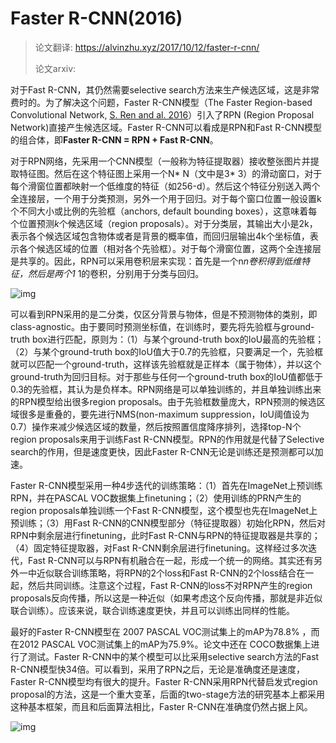 # Faster R-CNN(2016)

> 论文翻译: https://alvinzhu.xyz/2017/10/12/faster-r-cnn/
>
> 论文arxiv: 

对于Fast R-CNN，其仍然需要selective search方法来生产候选区域，这是非常费时的。为了解决这个问题，Faster R-CNN模型（The Faster Region-based Convolutional Network, [S. Ren and al. 2016](https://arxiv.org/pdf/1506.01497.pdf)）引入了RPN (Region Proposal Network)直接产生候选区域。Faster R-CNN可以看成是RPN和Fast R-CNN模型的组合体，即**Faster R-CNN = RPN + Fast R-CNN**。

对于RPN网络，先采用一个CNN模型（一般称为特征提取器）接收整张图片并提取特征图。然后在这个特征图上采用一个N* N（文中是3* 3）的滑动窗口，对于每个滑窗位置都映射一个低维度的特征（如256-d）。然后这个特征分别送入两个全连接层，一个用于分类预测，另外一个用于回归。对于每个窗口位置一般设置k个不同大小或比例的先验框（anchors, default bounding boxes），这意味着每个位置预测$k$个候选区域（region proposals）。对于分类层，其输出大小是2k，表示各个候选区域包含物体或者是背景的概率值，而回归层输出4k个坐标值，表示各个候选区域的位置（相对各个先验框）。对于每个滑窗位置，这两个全连接层是共享的。因此，RPN可以采用卷积层来实现：首先是一个n*n卷积得到低维特征，然后是两个1* 1的卷积，分别用于分类与回归。

![img](https://ask.qcloudimg.com/http-save/yehe-1342338/dypqdgwfur.jpeg?imageView2/2/w/1620)

可以看到RPN采用的是二分类，仅区分背景与物体，但是不预测物体的类别，即class-agnostic。由于要同时预测坐标值，在训练时，要先将先验框与ground-truth box进行匹配，原则为：（1）与某个ground-truth box的IoU最高的先验框；（2）与某个ground-truth box的IoU值大于0.7的先验框，只要满足一个，先验框就可以匹配一个ground-truth，这样该先验框就是正样本（属于物体），并以这个ground-truth为回归目标。对于那些与任何一个ground-truth box的IoU值都低于0.3的先验框，其认为是负样本。RPN网络是可以单独训练的，并且单独训练出来的RPN模型给出很多region proposals。由于先验框数量庞大，RPN预测的候选区域很多是重叠的，要先进行NMS(non-maximum suppression，IoU阈值设为0.7）操作来减少候选区域的数量，然后按照置信度降序排列，选择top-N个region proposals来用于训练Fast R-CNN模型。RPN的作用就是代替了Selective search的作用，但是速度更快，因此Faster R-CNN无论是训练还是预测都可以加速。

Faster R-CNN模型采用一种4步迭代的训练策略：（1）首先在ImageNet上预训练RPN，并在PASCAL VOC数据集上finetuning；（2）使用训练的PRN产生的region proposals单独训练一个Fast R-CNN模型，这个模型也先在ImageNet上预训练；（3）用Fast R-CNN的CNN模型部分（特征提取器）初始化RPN，然后对RPN中剩余层进行finetuning，此时Fast R-CNN与RPN的特征提取器是共享的；（4）固定特征提取器，对Fast R-CNN剩余层进行finetuning。这样经过多次迭代，Fast R-CNN可以与RPN有机融合在一起，形成一个统一的网络。其实还有另外一中近似联合训练策略，将RPN的2个loss和Fast R-CNN的2个loss结合在一起，然后共同训练。注意这个过程，Fast R-CNN的loss不对RPN产生的region proposals反向传播，所以这是一种近似（如果考虑这个反向传播，那就是非近似联合训练）。应该来说，联合训练速度更快，并且可以训练出同样的性能。

最好的Faster R-CNN模型在 2007 PASCAL VOC测试集上的mAP为78.8% ，而在2012 PASCAL VOC测试集上的mAP为75.9%。论文中还在 COCO数据集上进行了测试。Faster R-CNN中的某个模型可以比采用selective search方法的Fast R-CNN模型快34倍。可以看到，采用了RPN之后，无论是准确度还是速度，Faster R-CNN模型均有很大的提升。Faster R-CNN采用RPN代替启发式region proposal的方法，这是一个重大变革，后面的two-stage方法的研究基本上都采用这种基本框架，而且和后面算法相比，Faster R-CNN在准确度仍然占据上风。

![img](https://ask.qcloudimg.com/http-save/yehe-1342338/p07jj4rgze.jpeg?imageView2/2/w/1620)

